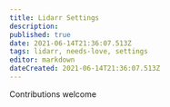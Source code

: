 ```yaml
---
title: Lidarr Settings
description: 
published: true
date: 2021-06-14T21:36:07.513Z
tags: lidarr, needs-love, settings
editor: markdown
dateCreated: 2021-06-14T21:36:07.513Z
---
```


Contributions welcome
